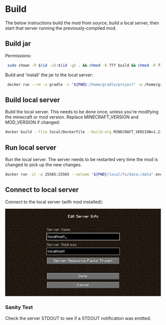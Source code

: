 # Build
The below instructions build the mod from source, build a local server, then start that server running the previously-compiled mod. 


## Build jar
Permissions:

```bash
 sudo chown -R $(id -u):$(id -g) . && chmod -R 777 build && chmod -R 777 .gradle && chmod -R 777 local/fs/data/mods
```


Build and 'install' the jar to the local server:
```bash
 docker run --rm -u gradle -v "${PWD}:/home/gradle/project" -w /home/gradle/project gradle:jdk21 gradle --stacktrace build localInstallJar localInstallFabricApi
```


## Build local server
Build the local server. This needs to be done once, unless you're modifying the minecraft or mod version. Replace MINECRAFT_VERSION and MOD_VERSION if changed:

```bash
docker build --file local/Dockerfile --build-arg MINECRAFT_VERSION=1.21.4 --tag event-notification-local .
```

## Run local server
Run the local server. The server needs to be restarted very time the mod is changed to pick up the new changes.
```bash
docker run -it -p 25565:25565 --volume "${PWD}/local/fs/data:/data" event-notification-local
```

## Connect to local server
Connect to the local server (with mod installed):

![](./localhost-server-config.png)

### Sanity Test
Check the server STDOUT to see if a STDOUT notification was emitted.

